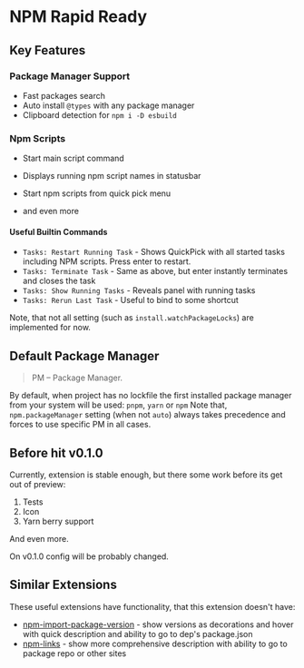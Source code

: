 # NPM Rapid Ready

## Key Features

### Package Manager Support

- Fast packages search
- Auto install `@types` with any package manager
- Clipboard detection for `npm i -D esbuild`

### Npm Scripts

- Start main script command
- Displays running npm script names in statusbar
- Start npm scripts from quick pick menu

- and even more

#### Useful Builtin Commands

- `Tasks: Restart Running Task` - Shows QuickPick with all started tasks including NPM scripts. Press enter to restart.
- `Tasks: Terminate Task` - Same as above, but enter instantly terminates and closes the task
- `Tasks: Show Running Tasks` - Reveals panel with running tasks
- `Tasks: Rerun Last Task` - Useful to bind to some shortcut

Note, that not all setting (such as `install.watchPackageLocks`) are implemented for now.

## Default Package Manager

> PM – Package Manager.

By default, when project has no lockfile the first installed package manager from your system will be used:
`pnpm`, `yarn` or `npm`
Note that, `npm.packageManager` setting (when not `auto`) always takes precedence and forces to use specific PM in all cases.

## Before hit v0.1.0

Currently, extension is stable enough, but there some work before its get out of preview:

1. Tests
2. Icon
3. Yarn berry support

And even more.

On v0.1.0 config will be probably changed.

## Similar Extensions

These useful extensions have functionality, that this extension doesn't have:

- [npm-import-package-version](https://marketplace.visualstudio.com/items?itemName=axetroy.vscode-npm-import-package-version) - show versions as decorations and hover with quick description and ability to go to dep's package.json
- [npm-links](https://marketplace.visualstudio.com/items?itemName=Dolov.npm-links) - show more comprehensive description with ability to go to package repo or other sites

<!-- ## Auto Install

By default, whenever you change in editor and save package.json with dependencies removed or added, package manager with `install` command will be invoked.\

Also, by default whenever lockfiles are changed (usually because of git operations) `install` command also invoked. -->
